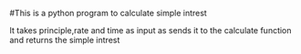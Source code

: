 #This is a python program to calculate simple intrest

It takes principle,rate and time as input as sends it to the calculate function and returns the simple intrest

